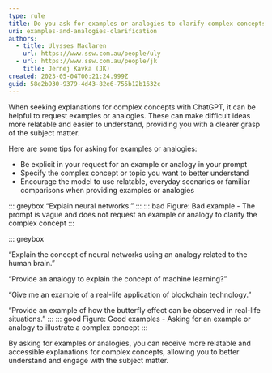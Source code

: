 ```yaml
---
type: rule
title: Do you ask for examples or analogies to clarify complex concepts?
uri: examples-and-analogies-clarification
authors:
  - title: Ulysses Maclaren
    url: https://www.ssw.com.au/people/uly
  - url: https://www.ssw.com.au/people/jk
    title: Jernej Kavka (JK)
created: 2023-05-04T00:21:24.999Z
guid: 58e2b930-9379-4d43-82e6-755b12b1632c
---
```

When seeking explanations for complex concepts with ChatGPT, it can be helpful to request examples or analogies. These can make difficult ideas more relatable and easier to understand, providing you with a clearer grasp of the subject matter.
            
<!--endintro-->

 
Here are some tips for asking for examples or analogies:

* Be explicit in your request for an example or analogy in your prompt 
* Specify the complex concept or topic you want to better understand
* Encourage the model to use relatable, everyday scenarios or familiar comparisons when providing examples or analogies
 
::: greybox
“Explain neural networks.”
:::
::: bad
Figure: Bad example - The prompt is vague and does not request an example or analogy to clarify the complex concept
:::
 
::: greybox

“Explain the concept of neural networks using an analogy related to the human brain.”


“Provide an analogy to explain the concept of machine learning?”

“Give me an example of a real-life application of blockchain technology.”

“Provide an example of how the butterfly effect can be observed in real-life situations.”
:::
::: good
Figure: Good examples - Asking for an example or analogy to illustrate a complex concept
:::
 
By asking for examples or analogies, you can receive more relatable and accessible explanations for complex concepts, allowing you to better understand and engage with the subject matter.
